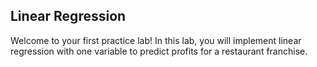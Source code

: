 
## Linear Regression

Welcome to your first practice lab! In this lab, you will implement linear regression with one variable to predict profits for a restaurant franchise.
